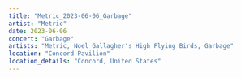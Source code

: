 ```yaml
---
title: "Metric_2023-06-06_Garbage"
artist: "Metric"
date: 2023-06-06
concert: "Garbage"
artists: "Metric, Noel Gallagher's High Flying Birds, Garbage"
location: "Concord Pavilion"
location_details: "Concord, United States"
---
```


